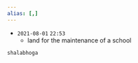 ```yaml
---
alias: [,]
---
```


- `2021-08-01`  `22:53`
	- land for the maintenance of a school

```query
shalabhoga
```
